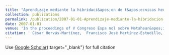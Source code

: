 ```yaml
---
title: "Aprendizaje mediante la hibridaci&apos;on de t&apos;ecnicas heur&apos;isticas y estad&apos;isticas de optimizaci&apos;on en regresi&apos;on log&apos;istica binaria"
collection: publications
permalink: /publication/2007-01-01-Aprendizaje-mediante-la-hibridacion-de-tecnicas-heuristicas-y-estadisticas-de-optimizacion-en-regresion-logistica-binaria
date: 2007-01-01
venue: 'In the proceedings of V Congreso Espa nol sobre Metaheur&apos;isticas and Algoritmos Evolutivos y Bioinspirados (MAEB07)'
citation: ' César Hervás-Martínez,  Francisco José Martínez-Estudillo,  Alfonso Carlos Martínez-Estudillo,  Pedro Antonio Gutiérrez,  Juan Carlos Fernández, &quot;Aprendizaje mediante la hibridaci   apos;on de t   apos;ecnicas heur   apos;isticas y estad   apos;isticas de optimizaci   apos;on en regresi   apos;on log   apos;istica binaria.&quot; In the proceedings of V Congreso Espa nol sobre Metaheur   apos;isticas and Algoritmos Evolutivos y Bioinspirados (MAEB07), 2007, pp. 61–68.'
---
```

Use [Google Scholar](https://scholar.google.com/scholar?q=Aprendizaje+mediante+la+hibridaci&#x27;on+de+t&#x27;ecnicas+heur&#x27;isticas+y+estad&#x27;isticas+de+optimizaci&#x27;on+en+regresi&#x27;on+log&#x27;istica+binaria){:target="_blank"} for full citation